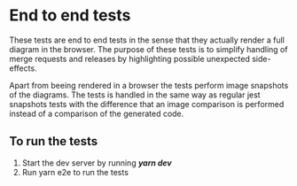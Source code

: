 # End to end tests

These tests are end to end tests in the sense that they actually render a full diagram in the browser. The purpose of these tests is to simplify handling of merge requests and releases by highlighting possible unexpected side-effects.

Apart from beeing rendered in a browser the tests perform image snapshots of the diagrams. The tests is handled in the same way as regular jest snapshots tests with the difference that an image comparison is performed instead of a comparison of the generated code.

## To run the tests
1. Start the dev server by running ***yarn dev***
2. Run yarn e2e to run the tests